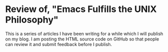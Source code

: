 # Review of, "Emacs Fulfills the UNIX Philosophy"

This is a series of articles I have been writing for a while which I
will publish on my blog. I am posting the HTML source code on GitHub
so that people can review it and submit feedback before I publish.
